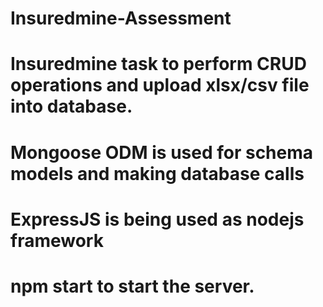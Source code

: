 # Insuredmine-Assessment
# Insuredmine task to perform CRUD operations and upload xlsx/csv file into database. 
# Mongoose ODM is used for schema models and making database calls
# ExpressJS is being used as nodejs framework
# npm start to start the server.

